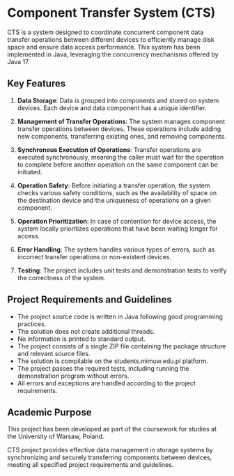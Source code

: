 # Component Transfer System (CTS)

CTS is a system designed to coordinate concurrent component data transfer operations between different devices to efficiently manage disk space and ensure data access performance. This system has been implemented in Java, leveraging the concurrency mechanisms offered by Java 17.

## Key Features

1. **Data Storage**: Data is grouped into components and stored on system devices. Each device and data component has a unique identifier.

2. **Management of Transfer Operations**: The system manages component transfer operations between devices. These operations include adding new components, transferring existing ones, and removing components.

3. **Synchronous Execution of Operations**: Transfer operations are executed synchronously, meaning the caller must wait for the operation to complete before another operation on the same component can be initiated.

4. **Operation Safety**: Before initiating a transfer operation, the system checks various safety conditions, such as the availability of space on the destination device and the uniqueness of operations on a given component.

5. **Operation Prioritization**: In case of contention for device access, the system locally prioritizes operations that have been waiting longer for access.

6. **Error Handling**: The system handles various types of errors, such as incorrect transfer operations or non-existent devices.

7. **Testing**: The project includes unit tests and demonstration tests to verify the correctness of the system.

## Project Requirements and Guidelines

- The project source code is written in Java following good programming practices.
- The solution does not create additional threads.
- No information is printed to standard output.
- The project consists of a single ZIP file containing the package structure and relevant source files.
- The solution is compilable on the students.mimuw.edu.pl platform.
- The project passes the required tests, including running the demonstration program without errors.
- All errors and exceptions are handled according to the project requirements.

## Academic Purpose

This project has been developed as part of the coursework for studies at the University of Warsaw, Poland.

CTS project provides effective data management in storage systems by synchronizing and securely transferring components between devices, meeting all specified project requirements and guidelines.
